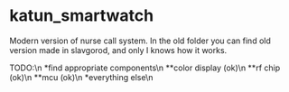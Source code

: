 # katun_smartwatch
Modern version of nurse call system. In the old folder you can find old version made in slavgorod, and only I knows how it works.

TODO:\n
*find appropriate components\n
**color display (ok)\n
**rf chip (ok)\n
**mcu (ok)\n
*everything else\n

